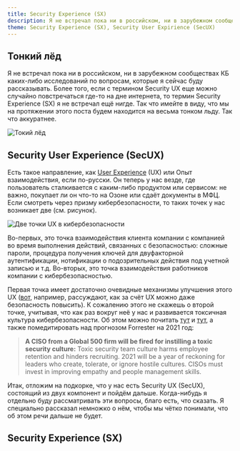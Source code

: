 ```yaml
---
title: Security Experience (SX)
description: Я не встречал пока ни в российском, ни в зарубежном сообществах КБ каких-либо исследований по вопросам, которые я сейчас буду рассказывать. Более того, если с термином Security UX еще можно случайно повстречаться где-то на дне интернета, то термин Security Experience (SX) я не встречал ещё нигде. Так что имейте в виду, что мы на протяжении этого поста будем находится на весьма тонком льду.
theme: Security Experience (SX), Security User Expirience (SecUX)
---
```


## Тонкий лёд

Я не встречал пока ни в российском, ни в зарубежном сообществах КБ каких-либо исследований по вопросам, которые я сейчас буду рассказывать. Более того, если с термином Security UX еще можно случайно повстречаться где-то на дне интернета, то термин Security Experience (SX) я не встречал ещё нигде. Так что имейте в виду, что мы на протяжении этого поста будем находится на весьма тонком льду. Так что аккуратнее.

![Токий лёд](~/assets/images/2021-07-27-SX/2021-07-27-SX-02.png)

## Security User Experience (SecUX)

Есть такое направление, как [User Experience](https://en.wikipedia.org/wiki/User_experience) (UX) или Опыт взаимодействия, если по-русски. Он теперь у нас везде, где пользователь сталкивается с каким-либо продуктом или сервисом: не важно, покупает ли он что-то на Озоне или сдаёт документы в МФЦ. Если смотреть через призму кибербезопасности, то таких точек у нас возникает две (см. рисунок). 

![Две точки UX в кибербезопасности](~/assets/images/2021-07-27-SX/2021-07-27-SX-01.png)

Во-первых, это точка взаимодействия клиента компании с компанией во время выполнения действий, связанных с безопасностью: сложные пароли, процедура получения ключей для двуфакторной аутентификации, нотификации о подозрительных действия под учетной записью и т.д. Во-вторых, это точка взаимодействия работников компании с кибербезопасностью. 

Первая точка имеет достаточно очевидные механизмы улучшения этого UX ([вот](https://uxdesign.cc/how-good-ux-leads-to-great-security-293327c83a90), например, рассуждают, как за счёт UX можно даже безопасность повысить). К сожалению этого не скажешь о второй точке, учитывая, что как раз вокруг неё у нас и развивается токсичная культура кибербезопасности. Об этом можно почитать [тут](https://www.csoonline.com/article/3434520/5-signs-your-security-culture-is-toxic-and-5-ways-to-fix-it.html) и [тут](https://venturebeat.com/2017/11/11/why-cybersecurity-workers-are-some-of-the-hardest-to-retain/), а также помедитировать над прогнозом Forrester на 2021 год:

> __A CISO from a Global 500 firm will be fired for instilling a toxic security culture:__ Toxic security team culture harms employee retention and hinders recruiting. 2021 will be a year of reckoning for leaders who create, tolerate, or ignore hostile cultures. CISOs must invest in improving empathy and people management skills.

Итак, отложим на подкорке, что у нас есть Security UX (SecUX), состоящий из двух компонент и пойдём дальше. Когда-нибудь я отдельно буду рассматривать эти вопросы, благо есть, что сказать. Я специально рассказал немножко о нём, чтобы мы чётко понимали, что об этом речи дальше не будет.

## Security Experience (SX)
